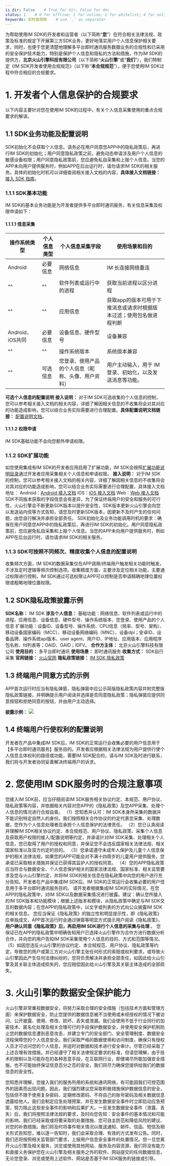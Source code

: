 ```yaml
---
is_dir: False    # True for dir; False for doc
status: 1    # 0 for offline; 1 for online; 2 for whitelist; 4 for online but hidden in TOC
keywords: 实时音视频    # use ',' as separator
---
```


为帮助使用IM SDK的开发者和运营者（以下简称“**您**”）在符合相关法律法规、政策及标准的规定下开展第三方SDK业务，更好地落实用户个人信息保护相关要求，同时，也便于您更清楚地理解多平台即时通讯服务数据业务的合规性和已采用的安全保护技术能力，特别是保护个人信息和隐私的方法和措施，作为IM SDK的提供方，**北京火山引擎科技有限公司**（以下简称“**火山引擎**”或“**我们**”），我们特制定《IM SDK开发者使用合规规范》（以下称“**本合规规范**”），便于您使用IM SDK过程中符合相应的合规要求。

# 1. 开发者个人信息保护的合规要求

以下内容主要针对您在使用IM SDK的过程中，有关个人信息采集使用的重点合规要求的解读。

## 1.1 SDK业务功能及配置说明
	

SDK初始化不会获取个人信息。请务必在用户同意您APP中的隐私政策后，再进行IM SDK的初始化；用户同意隐私政策之前，避免动态申请涉及用户个人信息的敏感设备权限；用户同意隐私政策前，您应避免私自采集和上报个人信息。当您的APP未向用户提供服务时，例如APP在后台运行时，请勿请求IM SDK的相关服务。具体的初始化时机可以详细查阅相关接入文档的内容，**具体接入文档链接：** [接入 SDK 指南](https://www.volcengine.com/docs/6348/272211)。

### 1.1.1 SDK基本功能
	

IM SDK的基本业务功能是为开发者提供多平台即时通讯服务，有关信息采集及权限申请如下：

#### 1.1.1.1 信息采集
	

| **操作系统类型** | **个人信息类型** | **个人信息采集字段** | **使用场景和目的** |
| --- | --- | --- | --- |
| Android | 必要信息 | 网络信息 | IM 长连接网络重连 |\
||
| ^^ | ^^ | 软件列表或运行中的进程 | 获取当前进程以区分进程 |
| ^^ | ^^ | 应用信息 | 获取app的版本可用于下推消息或请求时根据版本过滤；使用包名做进程判断 |
| Android、iOS共同 | 必要信息 | 设备信息、硬件型号 | 设备兼容 |\
|||
| ^^ | ^^ | 操作系统版本 | 系统版本兼容 |
| ^^ | 可选信息 | 您登录、使用产品的个人信息（昵称、头像、用户资料） | 用户主动输入，用于 IM 登录、初始化，以及发送消息等功能。 |

**可选个人信息的配置说明**
**接入说明：** 对于IM SDK可选收集的个人信息的控制，您可以参考相关接入文档的相关内容，详细了解因相关信息的不收集将会对其对应的功能造成影响，您可以结合业务实际需要进行合理配置。**具体配置说明文档链接：** [配置说明文档](https://www.volcengine.com/docs/6348/1125993)。

#### 1.1.1.2 权限申请

IM SDK基础功能不会向您额外申请权限。

### 1.1.2 SDK扩展功能

如您使用集成有IM SDK的开发者应用启用了扩展功能，IM SDK会按照[扩展功能说明目录](https://www.volcengine.com/docs/6348/1207451)通过开发者应用采集相关个人信息和申请权限。
**接入说明：** 对于IM SDK的控制，您可以参考相关接入文档的相关内容，详细了解因相关信息的不收集将会对其对应的功能造成影响，您可以结合业务实际需要进行合理配置，具体接入文档地址：
Android：[Android 接入文档](https://www.volcengine.com/docs/6348/291089)
iOS：[iOS 接入文档](https://www.volcengine.com/docs/6348/291090)
Web：[Web 接入文档](https://www.volcengine.com/docs/6348/291102)
SDK不同版本获取的字段信息会有差异，为了保证终端用户的安全和服务的可行性，火山引擎会不断更新SDK版本以提升安全性，SDK版本更新火山引擎会向您以发送站内信等方式告知，请您及时更新SDK版本，因更新不及时产生的任何问题，由您自行解决并承担全部责任。
SDK初始化及业务功能调用时机的要求：确保在用户同意您APP中的隐私政策后，再进行IM SDK的初始化。用户同意隐私政策前，您应避免私自采集和上报个人信息。当您的APP未向用户提供服务时，例如APP在后台运行时，请勿请求IM SDK的相关服务。

### 1.1.3 SDK可按照不同频次、精度收集个人信息的配置说明

收集频次方面，IM SDK的数据采集仅在APP调用/终端用户触发相关功能时触发，不涉及定时逻辑等频次控制选项。收集精度方面，主要涉及定位相关功能，主要通过权限进行控制，IM SDK通过可选权限让APP可以控制是否申请精确地理位置权限或粗略地理位置权限。

## 1.2 SDK隐私政策披露示例

**SDK名称：** IM SDK
**涉及个人信息：** 
基础功能：网络信息、软件列表或运行中的进程、应用信息、设备信息、硬件型号、操作系统版本、您登录、使用产品的个人信息
扩展功能：设备ID、设备型号、操作系统、CPU信息（频率、型号、架构）、移动设备国家编码（MCC）、移动设备网络编码（MNC）、设备dpi；安卓ID、设备品牌、操作系统api版本、user agent、用户ID、IP地址、应用版本、应用程序包名称、fd列表等；OAID、GAID；IDFV。
**合作方主体：** 北京火山引擎科技有限公司
**使用目的：** 多平台即时通讯
**使用场景：** 即时通讯服务
**收集方式：** SDK自行采集
**官网链接：** [火山官网](https://www.volcengine.com/)
**隐私政策链接：** [IM SDK 隐私政策](https://www.volcengine.com/docs/6348/382275)

## 1.3 终端用户同意方式的示例

APP首次运行时应当有隐私弹窗，隐私弹窗中应公示简版隐私政策内容并附完整版隐私政策链接，并明确提示用户阅读并选择是否同意隐私政策；隐私弹窗应提供同意按钮和拒绝同意的按钮，并由用户主动选择。

**披露示例：** 
![](https://portal.volccdn.com/obj/volcfe/cloud-universal-doc/upload_ba38c6964ac01bf86238305ebe0ab1ef.png)

## 1.4 终端用户行使权利的配置说明

开发者在产品中集成IM SDK后，IM SDK的正常运行会收集必要的用户信息用于【多平台即时通讯服务】服务目的。开发者应根据相关法律法规为用户提供行使个人信息主体权利的路径或功能，需要IM SDK配合的，请与IM SDK及时进行联系，我们将与开发者协同妥善解决终端用户的诉求。

# 2. 您使用IM SDK服务时的合规注意事项

您接入IM SDK前，应当仔细阅读IM SDK服务相关协议约定、本规范、用户协议、隐私政策等内容，并依据相关内容对您APP的《隐私政策》及您APP采集、处理个人信息的情况进行合规自查。
（1）您知悉并认可：IM SDK本身所采集的数据并不能识别特定自然人的身份。我们按照相关合作协议的约定代表您采集、处理数据，您作为个人信息处理者应承担个人信息保护的法律责任。
（2）您已认真阅读并理解IM SDK相关协议约定、本合规规范、用户协议、隐私政策、采集个人信息及获取用户权限的接入/配置说明等约定，并承诺针对IM SDK采集、处理相关个人信息，您已取得了用户的授权和同意，并保证您不会违反国家相关法律法规、相关国家标准以及双方约定的目的。
（3）您承诺遵守未成年人保护及儿童个人信息保护的相关法律法规，如果您的APP可能会对不满十四周岁的儿童用户提供服务，您承诺已采取相关措施并保证已获得其监护人的授权同意。
（4）您的APP隐私政策应当符合与数据安全、个人信息保护相关的国家法律法规、国家标准、相关监管要求及您与火山引擎约定，并将IM SDK的相关信息在隐私政策中向您的用户进行充分告知。开发者在产品中集成IM SDK后，IM SDK的正常运行会收集必要的用户信息用于多平台即时通讯服务目的。 请开发者根据集成IM SDK的实际情况，在您APP的隐私政策中，对IM SDK以及数据采集情况进行披露。建议：确认您所接入的IM SDK版本和功能模块；根据上述版本和模块，从隐私政策中确定与IM SDK交互的数据内容；在您APP的隐私政策中，以文字或列表的方式向公众披露IM SDK的相关信息。
您应当保证《隐私政策》的独立性和明显提示性，即《隐私政策》应单独成文，APP首次运行时会通过弹窗等明显方式提示用户阅读《隐私政策》， **用户确认同意《隐私政策》后，再启用IM SDK进行个人信息的采集与处理** 。
您保证已在APP的隐私政策中明确告知用户已选择火山引擎作为合作方进行数据分析合作，并向您的用户告知IM SDK采集使用个人信息的目的、方式和范围等情况。
（5）如因您违反火山引擎的协议约定、本合规规范、用户协议、隐私政策等约定，导致您的用户或第三方对火山引擎主张任何形式的索赔或权利要求，或导致火山引擎因此产生任何法律纠纷的，您将负责解决并承担全部责任，如因此给火山引擎及其关联主体造成损失的，您应赔偿因此给火山引擎及其关联主体造成的全部损失。

# 3. 火山引擎的数据安全保护能力

火山引擎非常重视数据安全，将努力采取合理的安全措施（包括技术方面和管理方面）来保护数据安全，防止您提供的数据信息被不当使用或未经授权的情况下被访问、公开披露、使用、修改、损坏、丢失或泄漏。我们会使用不低于行业同行的加密技术、匿名化处理及相关合理可行的手段保护数据安全，并使用安全保护机制防止您的数据信息遭到恶意攻击，并建立专门的安全部门、安全管理制度、数据安全流程保障您的个人信息安全。我们采取严格的数据使用和访问制度，确保只有授权人员才可访问您的个人信息，并适时对数据和技术进行安全审计。尽管已经采取了上述合理有效措施，并已经遵守了相关法律规定要求的标准，但请您理解，由于技术的限制以及可能存在的各种恶意手段，在互联网行业，即便竭尽所能加强安全措施，也不可能始终保证信息百分之百的安全，我们将尽力确保您提供给我们的数据信息的安全性。

您知悉并理解，您接入我们的服务所用的系统和通讯网络，有可能因我们可控范围外的因素而出现问题。因此，我们强烈建议您采取积极措施保护数据信息的安全，包括但不限于使用复杂密码、定期修改密码、不将自己的账号密码及相关数据信息透露给他人。我们会制定应急处理预案，并在发生数据安全事件时立即启动应急预案，努力阻止这些安全事件的影响和后果扩大。一旦发生数据安全事件（泄露、丢失）后，我们将按照法律法规的要求，及时向您告知：安全事件的基本情况和可能的影响、我们已经采取或将要采取的处置措施、您可自主防范和降低风险的建议、对您的补救措施。我们将及时将事件相关情况以推送通知、邮件、信函、短信及相关形式告知您，难以逐一告知时，我们会采取合理、有效的方式发布公告。同时，我们还将按照相关监管部门要求，上报用户信息安全事件的处置情况。但一旦您离开火山引擎及相关服务，浏览或使用其他网站、服务及内容资源，我们将没有能力和直接义务保护您在火山引擎及相关服务之外的软件、网站提交的任何数据信息，无论您登录、浏览或使用上述软件、网站是否基于IM SDK服务的链接或引导。
